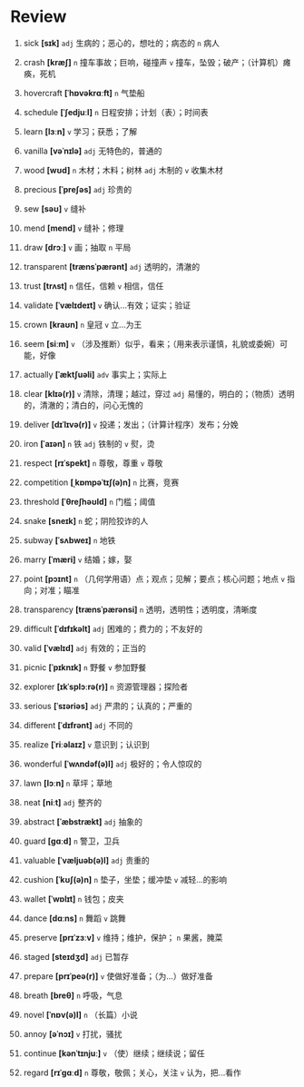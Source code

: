 # Review
1. sick **[sɪk]** `adj` 生病的；恶心的，想吐的；病态的 `n` 病人

2. crash **[kræʃ]** `n` 撞车事故；巨响，碰撞声 `v` 撞车，坠毁；破产；（计算机）瘫痪，死机

3. hovercraft **[ˈhɒvəkrɑːft]** `n` 气垫船

4. schedule **[ˈʃedjuːl]** `n` 日程安排；计划（表）；时间表

5. learn **[lɜːn]** `v` 学习；获悉；了解

6. vanilla **[vəˈnɪlə]** `adj` 无特色的，普通的

7. wood **[wʊd]** `n` 木材；木料；树林 `adj` 木制的 `v` 收集木材

8. precious **[ˈpreʃəs]** `adj` 珍贵的

9. sew **[səʊ]** `v` 缝补

10. mend **[mend]** `v` 缝补；修理

11. draw **[drɔː]** `v` 画；抽取 `n` 平局

12. transparent **[trænsˈpærənt]** `adj` 透明的，清澈的

13. trust **[trʌst]** `n` 信任，信赖 `v` 相信，信任

14. validate **[ˈvælɪdeɪt]** `v` 确认...有效；证实；验证

15. crown **[kraʊn]** `n` 皇冠 `v` 立...为王

16. seem **[siːm]** `v` （涉及推断）似乎，看来；（用来表示谨慎，礼貌或委婉）可能，好像

17. actually **[ˈæktʃuəli]** `adv` 事实上；实际上

18. clear **[klɪə(r)]** `v` 清除，清理；越过，穿过 `adj` 易懂的，明白的；（物质）透明的，清澈的；清白的，问心无愧的

19. deliver **[dɪˈlɪvə(r)]** `v` 投递；发出；（计算计程序）发布；分娩

20. iron **[ˈaɪən]** `n` 铁 `adj` 铁制的 `v` 熨，烫

21. respect **[rɪˈspekt]** `n` 尊敬，尊重 `v` 尊敬

22. competition **[ˌkɒmpəˈtɪʃ(ə)n]** `n` 比赛，竞赛

23. threshold **[ˈθreʃhəʊld]** `n` 门槛；阈值

24. snake **[sneɪk]** `n` 蛇；阴险狡诈的人

25. subway **[ˈsʌbweɪ]** `n` 地铁

26. marry **[ˈmæri]** `v` 结婚；嫁，娶

27. point **[pɔɪnt]** `n` （几何学用语）点；观点；见解；要点；核心问题；地点 `v` 指向；对准；瞄准

28. transparency **[trænsˈpærənsi]** `n` 透明，透明性；透明度，清晰度

29. difficult **[ˈdɪfɪkəlt]** `adj` 困难的；费力的；不友好的

30. valid **[ˈvælɪd]** `adj` 有效的；正当的

31. picnic **[ˈpɪknɪk]** `n` 野餐 `v` 参加野餐

32. explorer **[ɪkˈsplɔːrə(r)]** `n` 资源管理器；探险者

33. serious **[ˈsɪəriəs]** `adj` 严肃的；认真的；严重的

34. different **[ˈdɪfrənt]** `adj` 不同的

35. realize **[ˈriːəlaɪz]** `v` 意识到；认识到

36. wonderful **[ˈwʌndəf(ə)l]** `adj` 极好的；令人惊叹的

37. lawn **[lɔːn]** `n` 草坪；草地

38. neat **[niːt]** `adj` 整齐的

39. abstract **[ˈæbstrækt]** `adj` 抽象的

40. guard **[ɡɑːd]** `n` 警卫，卫兵

41. valuable **[ˈvæljuəb(ə)l]** `adj` 贵重的

42. cushion **[ˈkʊʃ(ə)n]** `n` 垫子，坐垫；缓冲垫 `v` 减轻...的影响

43. wallet **[ˈwɒlɪt]** `n` 钱包；皮夹

44. dance **[dɑːns]** `n` 舞蹈 `v` 跳舞

45. preserve **[prɪˈzɜːv]** `v` 维持；维护，保护； `n` 果酱，腌菜

46. staged **[steɪdʒd]** `adj` 已暂存

47. prepare **[prɪˈpeə(r)]** `v` 使做好准备；（为...）做好准备

48. breath **[breθ]** `n` 呼吸，气息

49. novel **[ˈnɒv(ə)l]** `n` （长篇）小说

50. annoy **[əˈnɔɪ]** `v` 打扰，骚扰

51. continue **[kənˈtɪnjuː]** `v` （使）继续；继续说；留任

52. regard **[rɪˈɡɑːd]** `n` 尊敬，敬佩；关心，关注 `v` 认为，把...看作

